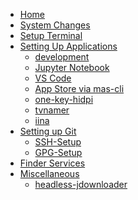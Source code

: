 <!-- docs/_sidebar.md -->

* [Home](/)
* [System Changes](system-changes.md)
* [Setup Terminal](setup-terminal.md)
* [Setting Up Applications](/setting-up-applications/README.md)
    * [development](/setting-up-applications/dev.md)
    * [Jupyter Notebook](/setting-up-applications/jupyter-notebook.md)
    * [VS Code](/setting-up-applications/vscode.md)
    * [App Store via mas-cli](/setting-up-applications/mas-cli.md)
    * [one-key-hidpi](/setting-up-applications/rdm.md)
    * [tvnamer](/setting-up-applications/tvnamer.md)
    * [iina](/setting-up-applications/iina.md)
* [Setting up Git](/setting-up-git/README.md)
    * [SSH-Setup](/setting-up-git/ssh-setup.md)
    * [GPG-Setup](/setting-up-git/gpg-setup.md)
* [Finder Services](finder-services.md)
* [Miscellaneous]()
    * [headless-jdownloader](/misc/jdownloader2.md)
